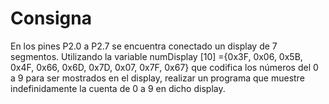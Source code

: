 # Consigna
En los pines P2.0 a P2.7 se encuentra conectado un display de 7 segmentos. Utilizando la variable numDisplay [10] ={0x3F, 0x06, 0x5B, 0x4F, 0x66, 0x6D, 0x7D, 0x07, 0x7F, 0x67} que codifica los números del 0 a 9 para ser mostrados en el display, realizar un programa que muestre indefinidamente la cuenta de 0 a 9 en dicho display.
